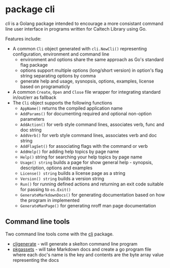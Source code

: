 

# package cli

_cli_ is a Golang package intended to encourage a more consistant 
command line user interface in programs written for Caltech Library
using Go. 

Features include:

+ A common `Cli` object generated with `cli.NewCli()` representing configuration, environment and command line
    + environment and options share the same approach as Go's standard flag package
    + options support multiple options (long/short version) in option's flag string separating options by comma
    + generate help and usage, sysnopsis, options, examples, license based on programaticly
+ A common `Create`, `Open` and `Close` file wrapper for integrating standard in/out/err as fallback
+ The `Cli` object supports the following functions
    + `AppName()` returns the compiled application name
    + `AddParams()` for documenting required and optional non-option parameters
    + `AddAction()` for verb style command lines, associates verb, func and doc string
    + `AddVerb()` for verb style command lines, associates verb and doc string
    + `AddFlagSet()` for associating flags with the command or verb
    + `AddHelp()` for adding help topics by page name
    + `Help()` string for searching your help topics by page name
    + `Usage() string` builds a page for show general help - synopsis, description, options and examples
    + `License() string` builds a license page as a string
    + `Version() string` builds a version string
    + `Run()` for running defined actions and returning an exit code suitable for passing to `os.Exit()`
    + `GenerateMarkdownDocs()` for generating documentation based on how the program in implemented
    + `GenerateManPage()` for generating nroff man page documentation

## Command line tools

Two command line tools come with the [cli](./) package.

+ [cligenerate](docs/cligenerate.html) - will generate a skelton command line program
+ [pkgassets](docs/pkgassets.html) - will take Markdown docs and create a go program file where each doc's name is the key and contents are the byte array value representing the docs



